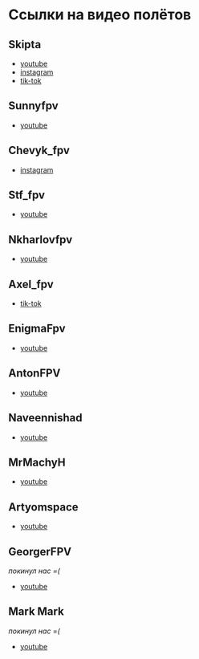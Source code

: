 # Ссылки на видео полётов

## Skipta

* [youtube](https://www.youtube.com/@SkiptaFPV)
* [instagram](https://www.instagram.com/skipta_fpv/)
* [tik-tok](https://www.tiktok.com/@skiptafpv)

## Sunnyfpv

* [youtube](https://www.youtube.com/@sunnyfpv3694)

## Chevyk_fpv

* [instagram](https://www.instagram.com/chevyk_fpv/)

## Stf_fpv

* [youtube](https://www.youtube.com/@stf_fpv)

## Nkharlovfpv

* [youtube](https://www.youtube.com/@nkharlovfpv)

## Axel_fpv

* [tik-tok](https://www.tiktok.com/@axel_fpv_)

## EnigmaFpv

* [youtube](https://youtube.com/@EnigmaFpv79)

## AntonFPV

* [youtube](https://youtube.com/@AntonFPV80)

## Naveennishad

* [youtube](https://www.youtube.com/@naveennishad)

## MrMachyH

* [youtube](https://www.youtube.com/@MrMachyH)

## Artyomspace

* [youtube](https://www.youtube.com/@artyomspace)

## GeorgerFPV

*покинул нас =(*

* [youtube](https://www.youtube.com/@georgerFPV)

## Mark Mark

*покинул нас =(*

* [youtube](https://www.youtube.com/@728239)